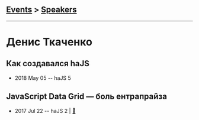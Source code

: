 ## [Events](../README.md) > [Speakers](../speakers.md)
---

# Денис Ткаченко

## Как создавался haJS
- 2018 May 05 -- haJS 5    
## JavaScript Data Grid — боль ентрапрайза
- 2017 Jul 22 -- haJS 2  | [:notebook:](https://vk.com/doc90577478_447942914)  
